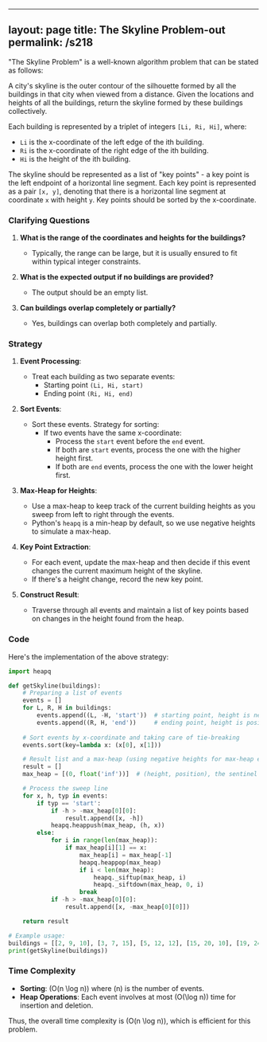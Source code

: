
---
layout: page
title:  The Skyline Problem-out
permalink: /s218
---

"The Skyline Problem" is a well-known algorithm problem that can be stated as follows:

A city's skyline is the outer contour of the silhouette formed by all the buildings in that city when viewed from a distance. Given the locations and heights of all the buildings, return the skyline formed by these buildings collectively.

Each building is represented by a triplet of integers `[Li, Ri, Hi]`, where:

- `Li` is the x-coordinate of the left edge of the ith building.
- `Ri` is the x-coordinate of the right edge of the ith building.
- `Hi` is the height of the ith building.

The skyline should be represented as a list of "key points" - a key point is the left endpoint of a horizontal line segment. Each key point is represented as a pair `[x, y]`, denoting that there is a horizontal line segment at coordinate `x` with height `y`. Key points should be sorted by the x-coordinate.

### Clarifying Questions

1. **What is the range of the coordinates and heights for the buildings?**
   - Typically, the range can be large, but it is usually ensured to fit within typical integer constraints.
   
2. **What is the expected output if no buildings are provided?**
   - The output should be an empty list.

3. **Can buildings overlap completely or partially?**
   - Yes, buildings can overlap both completely and partially.

### Strategy

1. **Event Processing**:
   - Treat each building as two separate events: 
      - Starting point `(Li, Hi, start)`
      - Ending point `(Ri, Hi, end)`

2. **Sort Events**:
   - Sort these events. Strategy for sorting:
     - If two events have the same x-coordinate:
       - Process the `start` event before the `end` event.
       - If both are `start` events, process the one with the higher height first.
       - If both are `end` events, process the one with the lower height first.

3. **Max-Heap for Heights**:
   - Use a max-heap to keep track of the current building heights as you sweep from left to right through the events.
   - Python's `heapq` is a min-heap by default, so we use negative heights to simulate a max-heap.

4. **Key Point Extraction**:
   - For each event, update the max-heap and then decide if this event changes the current maximum height of the skyline.
   - If there's a height change, record the new key point.

5. **Construct Result**:
   - Traverse through all events and maintain a list of key points based on changes in the height found from the heap.

### Code

Here's the implementation of the above strategy:

```python
import heapq

def getSkyline(buildings):
    # Preparing a list of events
    events = []
    for L, R, H in buildings:
        events.append((L, -H, 'start'))  # starting point, height is negative
        events.append((R, H, 'end'))     # ending point, height is positive
    
    # Sort events by x-coordinate and taking care of tie-breaking
    events.sort(key=lambda x: (x[0], x[1]))

    # Result list and a max-heap (using negative heights for max-heap effect)
    result = []
    max_heap = [(0, float('inf'))]  # (height, position), the sentinel end point

    # Process the sweep line
    for x, h, typ in events:
        if typ == 'start':
            if -h > -max_heap[0][0]:
                result.append([x, -h])
            heapq.heappush(max_heap, (h, x))
        else:
            for i in range(len(max_heap)):
                if max_heap[i][1] == x:
                    max_heap[i] = max_heap[-1]
                    heapq.heappop(max_heap)
                    if i < len(max_heap):
                        heapq._siftup(max_heap, i)
                        heapq._siftdown(max_heap, 0, i)
                    break
            if -h > -max_heap[0][0]:
                result.append([x, -max_heap[0][0]])

    return result

# Example usage:
buildings = [[2, 9, 10], [3, 7, 15], [5, 12, 12], [15, 20, 10], [19, 24, 8]]
print(getSkyline(buildings))
```

### Time Complexity

- **Sorting**: \(O(n \log n)\) where \(n\) is the number of events.
- **Heap Operations**: Each event involves at most \(O(\log n)\) time for insertion and deletion.

Thus, the overall time complexity is \(O(n \log n)\), which is efficient for this problem.